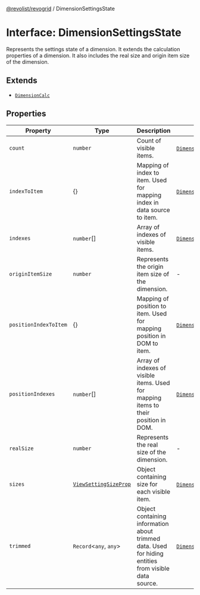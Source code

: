 [@revolist/revogrid](README.md) / DimensionSettingsState

# Interface: DimensionSettingsState

Represents the settings state of a dimension.
It extends the calculation properties of a dimension.
It also includes the real size and origin item size of the dimension.

## Extends

- [`DimensionCalc`](Interface.DimensionCalc.md)

## Properties

| Property | Type | Description | Inherited from | Defined in |
| ------ | ------ | ------ | ------ | ------ |
| `count` | `number` | Count of visible items. | [`DimensionCalc`](Interface.DimensionCalc.md).`count` | [src/types/interfaces.ts:580](https://github.com/revolist/revogrid/blob/424884a9332ccde4a5d40c39536fe61d1ccacbfc/src/types/interfaces.ts#L580) |
| `indexToItem` | \{\} | Mapping of index to item. Used for mapping index in data source to item. | [`DimensionCalc`](Interface.DimensionCalc.md).`indexToItem` | [src/types/interfaces.ts:603](https://github.com/revolist/revogrid/blob/424884a9332ccde4a5d40c39536fe61d1ccacbfc/src/types/interfaces.ts#L603) |
| `indexes` | `number`[] | Array of indexes of visible items. | [`DimensionCalc`](Interface.DimensionCalc.md).`indexes` | [src/types/interfaces.ts:575](https://github.com/revolist/revogrid/blob/424884a9332ccde4a5d40c39536fe61d1ccacbfc/src/types/interfaces.ts#L575) |
| `originItemSize` | `number` | Represents the origin item size of the dimension. | - | [src/types/interfaces.ts:635](https://github.com/revolist/revogrid/blob/424884a9332ccde4a5d40c39536fe61d1ccacbfc/src/types/interfaces.ts#L635) |
| `positionIndexToItem` | \{\} | Mapping of position to item. Used for mapping position in DOM to item. | [`DimensionCalc`](Interface.DimensionCalc.md).`positionIndexToItem` | [src/types/interfaces.ts:592](https://github.com/revolist/revogrid/blob/424884a9332ccde4a5d40c39536fe61d1ccacbfc/src/types/interfaces.ts#L592) |
| `positionIndexes` | `number`[] | Array of indexes of visible items. Used for mapping items to their position in DOM. | [`DimensionCalc`](Interface.DimensionCalc.md).`positionIndexes` | [src/types/interfaces.ts:586](https://github.com/revolist/revogrid/blob/424884a9332ccde4a5d40c39536fe61d1ccacbfc/src/types/interfaces.ts#L586) |
| `realSize` | `number` | Represents the real size of the dimension. | - | [src/types/interfaces.ts:630](https://github.com/revolist/revogrid/blob/424884a9332ccde4a5d40c39536fe61d1ccacbfc/src/types/interfaces.ts#L630) |
| `sizes` | [`ViewSettingSizeProp`](TypeAlias.ViewSettingSizeProp.md) | Object containing size for each visible item. | [`DimensionCalc`](Interface.DimensionCalc.md).`sizes` | [src/types/interfaces.ts:619](https://github.com/revolist/revogrid/blob/424884a9332ccde4a5d40c39536fe61d1ccacbfc/src/types/interfaces.ts#L619) |
| `trimmed` | `Record`\<`any`, `any`\> | Object containing information about trimmed data. Used for hiding entities from visible data source. | [`DimensionCalc`](Interface.DimensionCalc.md).`trimmed` | [src/types/interfaces.ts:614](https://github.com/revolist/revogrid/blob/424884a9332ccde4a5d40c39536fe61d1ccacbfc/src/types/interfaces.ts#L614) |
